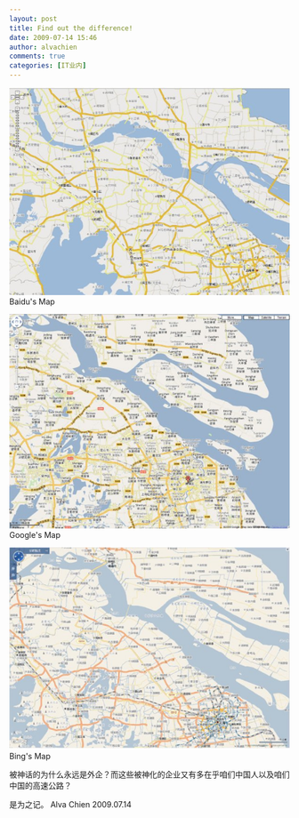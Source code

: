 ```yaml
---
layout: post
title: Find out the difference!
date: 2009-07-14 15:46
author: alvachien
comments: true
categories: [IT业内]
---
```

![Map 1](/assets/uploads/2010/10/Map_1.jpg)
Baidu's Map

![Map 2](/assets/uploads/2010/10/Map_2.jpg)
Google's Map

![Map 3](/assets/uploads/2010/10/Map_3.jpg)
Bing's Map

被神话的为什么永远是外企？而这些被神化的企业又有多在乎咱们中国人以及咱们中国的高速公路？

是为之记。
Alva Chien
2009.07.14
